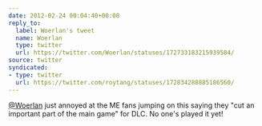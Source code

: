 ```yaml
---
date: 2012-02-24 00:04:40+00:00
reply_to:
  label: Woerlan's tweet
  name: Woerlan
  type: twitter
  url: https://twitter.com/Woerlan/statuses/172733183215939584/
source: twitter
syndicated:
- type: twitter
  url: https://twitter.com/roytang/statuses/172834288885186560/
---
```


[@Woerlan](https://twitter.com/Woerlan/) just annoyed at the ME fans jumping on this saying they "cut an important part of the main game" for DLC. No one's played it yet!